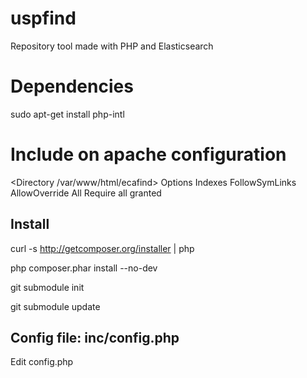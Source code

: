 # uspfind
Repository tool made with PHP and Elasticsearch


# Dependencies

sudo apt-get install php-intl



# Include on apache configuration 

<Directory /var/www/html/ecafind>
    Options Indexes FollowSymLinks
    AllowOverride All
    Require all granted
</Directory>

## Install

curl -s http://getcomposer.org/installer | php

php composer.phar install --no-dev

git submodule init

git submodule update

## Config file: inc/config.php

Edit config.php